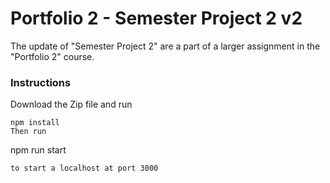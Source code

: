 # Portfolio 2 - Semester Project 2 v2
The update of "Semester Project 2" are a part of a larger assignment in the "Portfolio 2" course.



### Instructions
Download the Zip file and run
```
npm install
Then run
```
npm run start
```
to start a localhost at port 3000